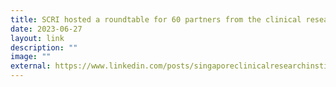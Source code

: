 ```yaml
---
title: SCRI hosted a roundtable for 60 partners from the clinical research ecosystem
date: 2023-06-27
layout: link
description: ""
image: ""
external: https://www.linkedin.com/posts/singaporeclinicalresearchinstitute_clinicalresearchprofessionals-clinicalresearch-activity-7079306398643232768-dPoq?utm_source=share&utm_medium=member_desktop
---
```


